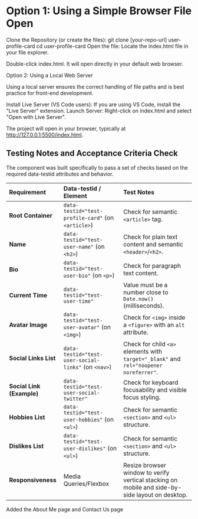 # Option 1: Using a Simple Browser File Open

Clone the Repository (or create the files):
git clone [your-repo-url] user-profile-card
cd user-profile-card
Open the file: Locate the index.html file in your file explorer.

Double-click index.html. It will open directly in your default web browser.

Option 2: Using a Local Web Server

Using a local server ensures the correct handling of file paths and is best practice for front-end development.

Install Live Server (VS Code users): If you are using VS Code, install the "Live Server" extension.
Launch Server: Right-click on index.html and select "Open with Live Server".

The project will open in your browser, typically at <http://127.0.0.1:5500/index.html>.

## Testing Notes and Acceptance Criteria Check

The component was built specifically to pass a set of checks based on the required data-testid attributes and behavior.

| Requirement | Data-testid / Element | Test Notes |
| :--- | :--- | :--- |
| **Root Container** | `data-testid="test-profile-card"` (on `<article>`) | Check for semantic `<article>` tag. |
| **Name** | `data-testid="test-user-name"` (on `<h2>`) | Check for plain text content and semantic `<header>`/`<h2>`. |
| **Bio** | `data-testid="test-user-bio"` (on `<p>`) | Check for paragraph text content. |
| **Current Time** | `data-testid="test-user-time"` | Value must be a number close to `Date.now()` (milliseconds). |
| **Avatar Image** | `data-testid="test-user-avatar"` (on `<img>`) | Check for `<img>` inside a `<figure>` with an `alt` attribute. |
| **Social Links List** | `data-testid="test-user-social-links"` (on `<nav>`) | Check for child `<a>` elements with `target="_blank"` and `rel="noopener noreferrer"`. |
| **Social Link (Example)** | `data-testid="test-user-social-twitter"` | Check for keyboard focusability and visible focus styling. |
| **Hobbies List** | `data-testid="test-user-hobbies"` (on `<ul>`) | Check for semantic `<section>` and `<ul>` structure. |
| **Dislikes List** | `data-testid="test-user-dislikes"` (on `<ul>`) | Check for semantic `<section>` and `<ul>` structure. |
| **Responsiveness** | Media Queries/Flexbox | Resize browser window to verify vertical stacking on mobile and side-by-side layout on desktop. |

Added the About Me page and Contact Us page
